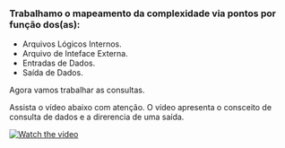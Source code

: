 ### Trabalhamo o mapeamento da complexidade via pontos por função dos(as):

- Arquivos Lógicos Internos.
- Arquivo de Inteface Externa.
- Entradas de Dados.
- Saída de Dados.

Agora vamos trabalhar as consultas.

Assista o vídeo abaixo com atenção. O vídeo apresenta o consceito de consulta de dados e a direrencia de uma saída.

[![Watch the video](https://github.com/AlexDeSaran/Estimativas-Metricas-Software/blob/main/Aulas/Aula04%20-%20Definindo%20Consulta/video.png)](https://www.youtube.com/watch?v=9pIgjHTtVPw)
